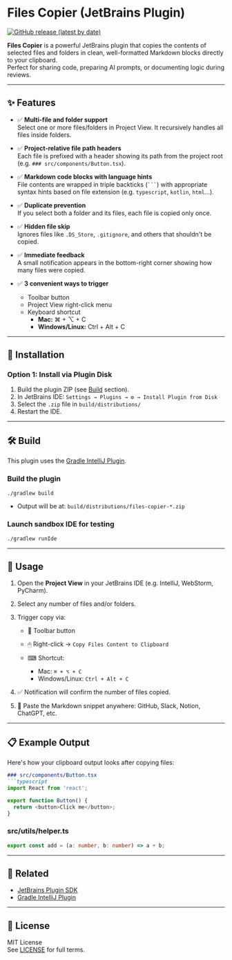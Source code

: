 # Files Copier (JetBrains Plugin)

[![GitHub release (latest by date)](https://img.shields.io/github/v/release/chanwoo7/files-copier)](https://github.com/chanwoo7/files-copier/releases)

**Files Copier** is a powerful JetBrains plugin that copies the contents of selected files and folders in clean, well-formatted Markdown blocks directly to your clipboard.  
Perfect for sharing code, preparing AI prompts, or documenting logic during reviews.

---

## ✨ Features

- ✅ **Multi-file and folder support**  
  Select one or more files/folders in Project View. It recursively handles all files inside folders.

- ✅ **Project-relative file path headers**  
  Each file is prefixed with a header showing its path from the project root (e.g. `### src/components/Button.tsx`).

- ✅ **Markdown code blocks with language hints**  
  File contents are wrapped in triple backticks (` ``` `) with appropriate syntax hints based on file extension (e.g. `typescript`, `kotlin`, `html`...).

- ✅ **Duplicate prevention**  
  If you select both a folder and its files, each file is copied only once.

- ✅ **Hidden file skip**  
  Ignores files like `.DS_Store`, `.gitignore`, and others that shouldn't be copied.

- ✅ **Immediate feedback**  
  A small notification appears in the bottom-right corner showing how many files were copied.

- ✅ **3 convenient ways to trigger**
    - Toolbar button
    - Project View right-click menu
    - Keyboard shortcut
        - **Mac:** ⌘ + ⌥ + C
        - **Windows/Linux:** Ctrl + Alt + C

---

## 🚀 Installation

### Option 1: Install via Plugin Disk

1. Build the plugin ZIP (see [Build](#-build) section).
2. In JetBrains IDE: `Settings → Plugins → ⚙ → Install Plugin from Disk`
3. Select the `.zip` file in `build/distributions/`
4. Restart the IDE.

---

## 🛠 Build

This plugin uses the [Gradle IntelliJ Plugin](https://plugins.jetbrains.com/docs/intellij/welcome.html).

### Build the plugin

```bash
./gradlew build
````

* Output will be at: `build/distributions/files-copier-*.zip`

### Launch sandbox IDE for testing

```bash
./gradlew runIde
```

---

## 🎯 Usage

1. Open the **Project View** in your JetBrains IDE (e.g. IntelliJ, WebStorm, PyCharm).
2. Select any number of files and/or folders.
3. Trigger copy via:

    * 🔘 Toolbar button
    * 🖱 Right-click → `Copy Files Content to Clipboard`
    * ⌨ Shortcut:

        * Mac: `⌘ + ⌥ + C`
        * Windows/Linux: `Ctrl + Alt + C`
4. ✅ Notification will confirm the number of files copied.
5. 🧩 Paste the Markdown snippet anywhere: GitHub, Slack, Notion, ChatGPT, etc.

---

## 📋 Example Output

Here's how your clipboard output looks after copying files:

````markdown
### src/components/Button.tsx
```typescript
import React from 'react';

export function Button() {
  return <button>Click me</button>;
}
````

### src/utils/helper.ts

```typescript
export const add = (a: number, b: number) => a + b;
```


---

## 🔗 Related

- [JetBrains Plugin SDK](https://plugins.jetbrains.com/docs/intellij/welcome.html)
- [Gradle IntelliJ Plugin](https://github.com/JetBrains/gradle-intellij-plugin)

---

## 📄 License

MIT License  
See [LICENSE](./LICENSE) for full terms.
